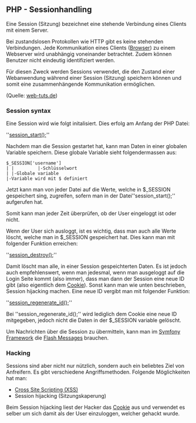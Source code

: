 ## PHP - Sessionhandling
Eine Session (Sitzung) bezeichnet eine stehende Verbindung eines Clients mit einem Server.





Bei zustandslosen Protokollen wie HTTP gibt es keine stehenden Verbindungen. Jede Kommunikation eines Clients ([Browser](/wiki/browser)) zu einem Webserver wird unabhängig voneinander betrachtet. Zudem können Benutzer nicht eindeutig identifiziert werden.





Für diesen Zweck werden Sessions verwendet, die den Zustand einer Webanwendung während einer Session (Sitzung) speichern können und somit eine zusammenhängende Kommunikation ermöglichen.


(Quelle: [web-tuts.de](http://www.web-tuts.de/php-session-sicherheit-session-fixation.html))


### Session syntax
Eine Session wird wie folgt initalisiert. Dies erfolg am Anfang der PHP Datei:


''[session_start();](http://php.net/manual/de/function.session-start.php)''


Nachdem man die Session gestartet hat, kann man Daten in einer globalen Variable speichern. Diese globale Variable sieht folgendermassen aus:


    $_SESSION['username']
    | |         |-Schlüsselwort
    | |-Globale variable
    |-Variable wird mit $ definiert



Jetzt kann man von jeder Datei auf die Werte, welche in $_SESSION gespeichert sing, zugreifen, sofern man in der Datei''session_start();'' aufgerufen hat.


Somit kann man jeder Zeit überprüfen, ob der User eingeloggt ist oder nicht.


Wenn der User sich ausloggt, ist es wichtig, dass man auch alle Werte löscht, welche man in $_SESSION gespeichert hat. Dies kann man mit folgender Funktion erreichen:


''[session_destroy();](http://php.net/manual/de/function.session-destroy.php)''


Damit löscht man alle, in einer Session gespeichterten Daten. Es ist jedoch auch empfehlenswert, wenn man jedesmal, wenn man ausgeloggt auf die Login Seite kommt (also immer), dass man dann der Session eine neue ID gibt (also eigentlich dem [Cookie](/wiki/cookies)). Sonst kann man wie unten beschrieben, Session hijacking machen. Eine neue ID vergibt man mit folgender Funktion:


''[session_regenerate_id();](http://php.net/manual/de/function.session-regenerate-id.php)''


Bei ''session_regenerate_id();'' wird lediglich dem Cookie eine neue ID mitgegeben, jedoch nicht die Daten in der $_SESSION variable gelöscht.


Um Nachrichten über die Session zu übermitteln, kann man im [Symfony Framework](https://symfony.com/) die [Flash Messages](/wiki/programmiersprachen/php/session/flashmessages) brauchen.
### Hacking
Sessions sind aber nicht nur nützlich, sondern auch ein beliebtes Ziel von Anfreifern. Es gibt verschiedene Angriffsmethoden. Folgende Möglichkeiten hat man:

 
  * [Cross Site Scripting (XSS)](/wiki/hacking/xss)  
  * Session hijacking (Sitzungskaperung)



Beim Session hijacking liest der Hacker das [Cookie](/wiki/cookies) aus und verwendet es selber um sich damit als der User einzuloggen, welcher gehackt wurde.

